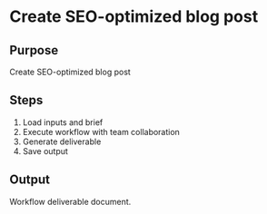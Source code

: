 # Create SEO-optimized blog post

## Purpose
Create SEO-optimized blog post

## Steps
1. Load inputs and brief
2. Execute workflow with team collaboration
3. Generate deliverable
4. Save output

## Output
Workflow deliverable document.
